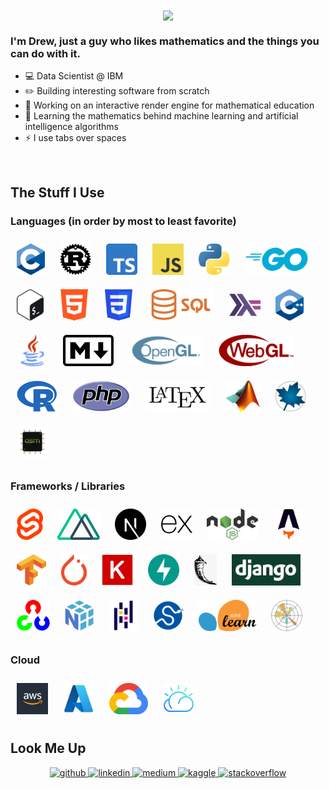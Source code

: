 <div align="center">
<img src="https://i.giphy.com/media/3ornk57KwDXf81rjWM/giphy.webp" align="center" style="width: 50%" />
</div>  
  
### I'm Drew, just a guy who likes mathematics and the things you can do with it.
- 💻 Data Scientist @ IBM
- ✏️ Building interesting software from scratch
- 🔭 Working on an interactive render engine for mathematical education  
- 🌱 Learning the mathematics behind machine learning and artificial intelligence algorithms  
- ⚡ I use tabs over spaces  
  
<br/>  

## The Stuff I Use

### Languages (in order by most to least favorite)
<div>  
<img style="margin: 10px" src="./c.png" height="50" />
<img style="margin: 10px" src="./rust.png" height="50" />
<img style="margin: 10px" src="./typescript.png" height="50" />
<img style="margin: 10px" src="./javascript.png" height="50" />
<img style="margin: 10px" src="./python.png" height="50" />
<img style="margin: 10px" src="./golang-1.svg" height="50" />
<img style="margin: 10px" src="./bash.png" height="50" />
<img style="margin: 10px" src="./html.png" height="50" />
<img style="margin: 10px" src="./css.png" height="50" />
<img style="margin: 10px" src="./sql.png" height="50" />
<img style="margin: 10px" src="./haskell.png" height="50" />
<img style="margin: 10px" src="./c-plus-plus.png" height="50" />
<img style="margin: 10px" src="./java.png" height="50" />
<img style="margin: 10px" src="./markdown.png" height="50" />
<img style="margin: 10px" src="./opengl.png" height="50" />
<img style="margin: 10px" src="./webgl.png" height="50" />
<img style="margin: 10px" src="./r.png" height="50" />
<img style="margin: 10px" src="./php.png" height="50" />
<img style="margin: 10px" src="./latex.png" height="50" />
<img style="margin: 10px" src="./matlab.png" height="50" />
<img style="margin: 10px" src="./maple.png" height="50" />
<img style="margin: 10px" src="./assembly.png" height="50" />
</div>

### Frameworks / Libraries
<div>
<img style="margin: 10px" src="./image 43.png" height="50" />
  <img style="margin: 10px" src="./image 44.png" height="50" />
  <img style="margin: 10px" src="./image 45.png" height="50" />
  <img style="margin: 10px" src="./image 46.png" height="50" />
  <img style="margin: 10px" src="./image 47.png" height="50" />
  <img style="margin: 10px" src="./image 48.png" height="50" />
  <img style="margin: 10px" src="./image 49.png" height="50" />
  <img style="margin: 10px" src="./image 50.png" height="50" />
  <img style="margin: 10px" src="./image 51.png" height="50" />
  <img style="margin: 10px" src="./image 52.png" height="50" />
  <img style="margin: 10px" src="./image 53.png" height="50" />
  <img style="margin: 10px" src="./image 54.png" height="50" />
  <img style="margin: 10px" src="./image 55.png" height="50" />
  <img style="margin: 10px" src="./image 56.png" height="50" />
  <img style="margin: 10px" src="./image 57.png" height="50" />
  <img style="margin: 10px" src="./image 58.png" height="50" />
  <img style="margin: 10px" src="./image 59.png" height="50" />
  <img style="margin: 10px" src="./image 60.png" height="50" />
</div>

### Cloud
<div>
  <img style="margin: 10px" src="./K8lb6OtN_400x400.jpg" height="50" />
  <img style="margin: 10px" src="./azure.png" height="50" />
  <img style="margin: 10px" src="./google-cloud-platform-icon-1024x823-mrdn81d1.png" height="50" />
  <img style="margin: 10px" src="./b0b18bd010c5851b5f82d0a98bfde369.png" height="50" />
</div>

## Look Me Up
<div align="center">
<a href="https://github.com/drew-worden" target="_blank">
<img src=https://img.shields.io/badge/github-%2324292e.svg?&style=for-the-badge&logo=github&logoColor=white alt=github style="margin-bottom: 5px;" />
</a>
<a href="https://linkedin.com/in/drewpworden" target="_blank">
<img src=https://img.shields.io/badge/linkedin-%231E77B5.svg?&style=for-the-badge&logo=linkedin&logoColor=white alt=linkedin style="margin-bottom: 5px;" />
</a>
<a href="https://medium.com/drewpworden" target="_blank">
<img src=https://img.shields.io/badge/medium-%23292929.svg?&style=for-the-badge&logo=medium&logoColor=white alt=medium style="margin-bottom: 5px;" />
</a>
<a href="https://www.kaggle.com/drewpworden" target="_blank">
<img src=https://img.shields.io/badge/kaggle-%2344BAE8.svg?&style=for-the-badge&logo=kaggle&logoColor=white alt=kaggle style="margin-bottom: 5px;" />
</a>
<a href="https://stackoverflow.com/users/drewpworden" target="_blank">
<img src=https://img.shields.io/badge/stackoverflow-%23F28032.svg?&style=for-the-badge&logo=stackoverflow&logoColor=white alt=stackoverflow style="margin-bottom: 5px;" />
</a>  
</div> 

